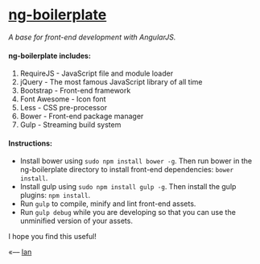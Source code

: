 # [ng-boilerplate](http://ianwalter.github.io/ng-boilerplate/)
*A base for front-end development with AngularJS.*

#### ng-boilerplate includes:
1. RequireJS - JavaScript file and module loader
2. jQuery - The most famous JavaScript library of all time
3. Bootstrap - Front-end framework
4. Font Awesome - Icon font
5. Less - CSS pre-processor
6. Bower - Front-end package manager
7. Gulp - Streaming build system

#### Instructions:
* Install bower using ```sudo npm install bower -g```. Then run bower in the ng-boilerplate directory to install front-end dependencies: ```bower install```.
* Install gulp using ```sudo npm install gulp -g```. Then install the gulp plugins: ```npm install```.
* Run ```gulp``` to compile, minify and lint front-end assets.
* Run ```gulp debug``` while you are developing so that you can use the unminified version of your assets.

I hope you find this useful!

«–– [Ian](http://ianvonwalter.com)
